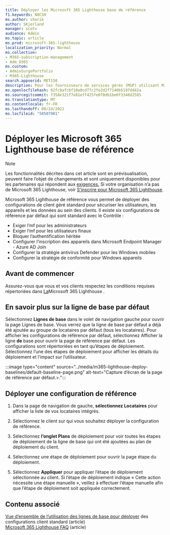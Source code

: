 ```yaml
---
title: Déployer les Microsoft 365 Lighthouse base de référence
f1.keywords: NOCSH
ms.author: sharik
author: SKjerland
manager: scotv
audience: Admin
ms.topic: article
ms.prod: microsoft-365-lighthouse
localization_priority: Normal
ms.collection:
- M365-subscription-management
- Adm_O365
ms.custom:
- AdminSurgePortfolio
- M365-Lighthouse
search.appverid: MET150
description: Pour les fournisseurs de services gérés (MSP) utilisant Microsoft 365 Lighthouse, découvrez comment déployer des Microsoft 365 Lighthouse de référence.
ms.openlocfilehash: 62fc9afcbf10a0cd77c2fe2d2f7140b5197dd42a
ms.sourcegitcommit: f358e321f7e81eff425fe0f0db1be0f3348d2585
ms.translationtype: MT
ms.contentlocale: fr-FR
ms.lasthandoff: 08/24/2021
ms.locfileid: "58507901"
---
```

# <a name="deploy-microsoft-365-lighthouse-baselines"></a>Déployer les Microsoft 365 Lighthouse base de référence 

> [!NOTE]
> Les fonctionnalités décrites dans cet article sont en prévisualisation, peuvent faire l’objet de changements et sont uniquement disponibles pour les partenaires qui répondent aux [exigences.](m365-lighthouse-requirements.md) Si votre organisation n’a pas de Microsoft 365 Lighthouse, voir [S’inscrire pour Microsoft 365 Lighthouse](m365-lighthouse-sign-up.md).

Microsoft 365 Lighthouse de référence vous permet de déployer des configurations de client géré standard pour sécuriser les utilisateurs, les appareils et les données au sein des clients. Il existe six configurations de référence par défaut qui sont standard avec le Contrôle :

- Exiger l’mf pour les administrateurs
- Exiger l’mf pour les utilisateurs finaux
- Bloquer l’authentification héritée
- Configurer l’inscription des appareils dans Microsoft Endpoint Manager - Azure AD Join
- Configurer la stratégie antivirus Defender pour les Windows mobiles
- Configurer la stratégie de conformité pour Windows appareils

## <a name="before-you-begin"></a>Avant de commencer

Assurez-vous que vous et vos clients respectez les conditions requises répertoriées dans [La](m365-lighthouse-requirements.md)Microsoft 365 Lighthouse .

## <a name="learn-more-about-the-default-baseline"></a>En savoir plus sur la ligne de base par défaut

Sélectionnez **Lignes de base** dans le volet de navigation gauche pour ouvrir la page Lignes de base. Vous verrez que la ligne de base par défaut a déjà été ajoutée au groupe de locataires par défaut (tous les locataires). Pour afficher les configurations de référence par défaut, sélectionnez Afficher la ligne **de** base pour ouvrir la page de référence par défaut. Les configurations sont répertoriées en tant qu’étapes de déploiement. Sélectionnez l’une des étapes de déploiement pour afficher les détails du déploiement et l’impact sur l’utilisateur.

:::image type="content" source="../media/m365-lighthouse-deploy-baselines/default-baseline-page.png" alt-text="Capture d’écran de la page de référence par défaut.>.":::

## <a name="deploy-a-baseline-configuration"></a>Déployer une configuration de référence  

1. Dans la page de navigation de gauche, **sélectionnez Locataires** pour afficher la liste de vos locataires intégrés.

2. Sélectionnez le client sur qui vous souhaitez déployer la configuration de référence.

3. Sélectionnez **l’onglet Plans** de déploiement pour voir toutes les étapes de déploiement de la ligne de base qui ont été ajoutées au plan de déploiement du client.

4. Sélectionnez une étape de déploiement pour ouvrir la page étape du déploiement.

5. Sélectionnez **Appliquer** pour appliquer l’étape de déploiement sélectionnée au client. Si l’étape de déploiement indique « Cette action nécessite une étape manuelle », veillez à effectuer l’étape manuelle afin que l’étape de déploiement soit appliquée correctement.

## <a name="related-content"></a>Contenu associé

[Vue d’ensemble de l’utilisation des lignes de base pour déployer](m365-lighthouse-deploy-standard-tenant-configurations-overview.md) des configurations client standard (article)\
[Microsoft 365 Lighthouse FAQ](m365-lighthouse-faq.yml) (article)